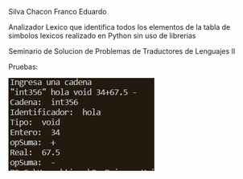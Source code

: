 Silva Chacon Franco Eduardo

Analizador Lexico que identifica todos los elementos de la tabla de simbolos lexicos realizado en Python sin uso de librerias

Seminario de Solucion de Problemas de Traductores de Lenguajes II

Pruebas:

![Cadena](https://github.com/franco-e-s-c/Sem-Traductores2/blob/aff4cf8a4fefa9302861228b0945aa688a07ead4/Analizador%20Lexico/imagenes/1.1.png)
